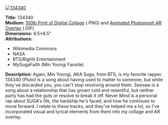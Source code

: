 [![134340](http://img.youtube.com/vi/H8Z-BRjlmMI/0.jpg)](http://www.youtube.com/watch?v=H8Z-BRjlmMI)

**Title:** 134340  
**Medium:** [100lb Print of Digital Collage](https://i.imgur.com/o78lYzo.png) (.PNG) and [Animated Photomosh AR Overlay](https://gph.is/2xtHvL6) (.GIF)  
**Dimensions:** 8.5*8.5"  
**Attributions:**   

- Wikimedia Commons
- NASA
- BTS/BigHit Entertainment
- MySugaFaith (Min Yoongi Fansite)

**Description:** Again, Min Yoongi, AKA Suga, from BTS, is my favorite rapper. 134340 (Pluto) is a song about having used to matter to someone, but while they've discarded you, you can't stop revolving around them. Seesaw is a song about a relationship that has grown cold and resentful, but neither party has had the guts or resolve to break it off. Never Mind is a personal rap about SUGA's life, the hardship he's faced, and how he continues to move forward. I relate to these tracks, and they've helped me a lot, so I've incorporated visual and lyrical elements from them into my collage and AR overlay.